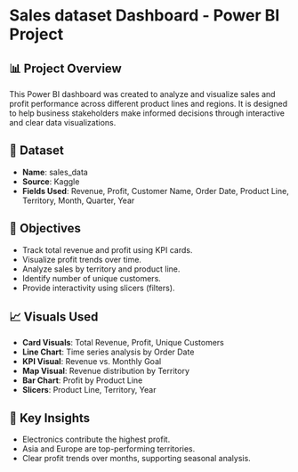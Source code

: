 # Sales dataset Dashboard - Power BI Project

## 📊 Project Overview
This Power BI dashboard was created to analyze and visualize sales and profit performance across different product lines and regions. It is designed to help business stakeholders make informed decisions through interactive and clear data visualizations.

## 🧾 Dataset
- **Name**: sales_data
- **Source**: Kaggle
- **Fields Used**: Revenue, Profit, Customer Name, Order Date, Product Line, Territory, Month, Quarter, Year

## 🎯 Objectives
- Track total revenue and profit using KPI cards.
- Visualize profit trends over time.
- Analyze sales by territory and product line.
- Identify number of unique customers.
- Provide interactivity using slicers (filters).

## 📈 Visuals Used
- **Card Visuals**: Total Revenue, Profit, Unique Customers
- **Line Chart**: Time series analysis by Order Date
- **KPI Visual**: Revenue vs. Monthly Goal
- **Map Visual**: Revenue distribution by Territory
- **Bar Chart**: Profit by Product Line
- **Slicers**: Product Line, Territory, Year

## 🧠 Key Insights
- Electronics contribute the highest profit.
- Asia and Europe are top-performing territories.
- Clear profit trends over months, supporting seasonal analysis.
